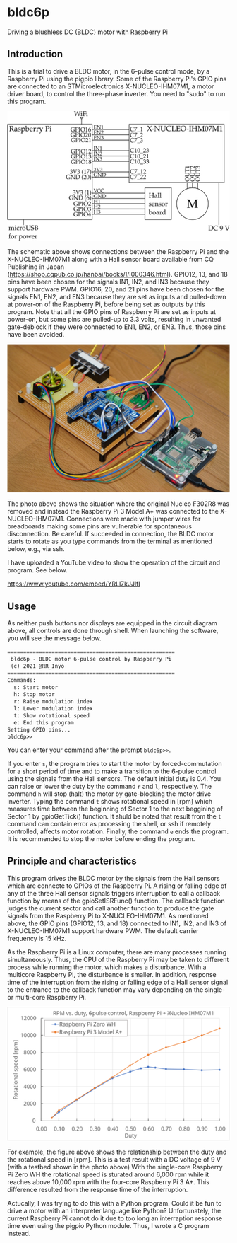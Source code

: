# bldc6p
Driving a blushless DC (BLDC) motor with Raspberry Pi

## Introduction
This is a trial to drive a BLDC motor, in the 6-pulse control mode, by a Raspberry Pi using the pigpio library.
Some of the Raspberry Pi's GPIO pins are connected to an STMicroelectronics X-NUCLEO-IHM07M1, a motor driver board, to control the three-phase inverter.
You need to "sudo" to run this program.

<img src="RasPi_BLDC.svg" width=600>

The schematic above shows connections between the Raspberry Pi and the X-NUCLEO-IHM07M1 along with a Hall sensor board available from CQ Publishing in Japan (https://shop.cqpub.co.jp/hanbai/books/I/I000346.html).
GPIO12, 13, and 18 pins have been chosen for the signals IN1, IN2, and IN3 because they support hardware PWM.
GPIO16, 20, and 21 pins have been chosen for the signals EN1, EN2, and EN3 because they are set as inputs and pulled-down at power-on of the Raspberry Pi, before being set as outputs by this program. Note that all the GPIO pins of Raspberry Pi are set as inputs at power-on, but some pins are pulled-up to 3.3 volts, resulting in unwanted gate-deblock if they were connected to EN1, EN2, or EN3. Thus, those pins have been avoided.

<img src="photo.jpg" width=600>

The photo above shows the situation where the original Nucleo F302R8 was removed and instead the Raspberry Pi 3 Model A+ was connected to the X-NUCLEO-IHM07M1. Connections were made with jumper wires for breadboards making some pins are vulnerable for spontaneous disconnection. Be careful. If succeeded in connection, the BLDC motor starts to rotate as you type commands from the terminal as mentioned below, e.g., via ssh.

I have uploaded a YouTube video to show the operation of the circuit and program. See below.

https://www.youtube.com/embed/YRLl7kJJlfI

## Usage
As neither push buttons nor displays are equipped in the circuit diagram above, all controls are done through shell.
When launching the software, you will see the message below.

```
=====================================================
 bldc6p - BLDC motor 6-pulse control by Raspberry Pi
 (c) 2021 @RR_Inyo
=====================================================
Commands:
  s: Start motor
  h: Stop motor
  r: Raise modulation index
  l: Lower modulation index
  t: Show rotational speed
  e: End this program
Setting GPIO pins...
bldc6p>>
```
You can enter your command after the prompt `bldc6p>>`.

If you enter `s`, the program tries to start the motor by forced-commutation for a short period of time and to make a transition to the 6-pulse control using the signals from the Hall sensors. The default initial duty is 0.4. You can raise or lower the duty by the command `r` and `l`, respectively. The command `h` will stop (halt) the motor by gate-blocking the motor drive inverter. Typing the command `t` shows rotational speed in [rpm] which measures time between the beginning of Sector 1 to the next beggining of Sector 1 by gpioGetTick() function. It shuld be noted that result from the `t` command can contain error as processing the shell, or ssh if remotely controlled, affects motor rotation. Finally, the command `e` ends the program. It is recommended to stop the motor before ending the program.

## Principle and characteristics
This program drives the BLDC motor by the signals from the Hall sensors which are connecte to GPIOs of the Raspberry Pi. A rising or falling edge of any of the three Hall sensor signals triggers interruption to call a callback function by means of the gpioSetISRFunc() function. The callback function judges the current sector and call another function to produce the gate signals from the Raspberry Pi to X-NUCLEO-IHM07M1. As mentioned above, the GPIO pins (GPIO12, 13, and 18) connected to IN1, IN2, and IN3 of X-NUCLEO-IHM07M1 support hardware PWM. The default carrier frequency is 15 kHz.

As the Raspberry Pi is a Linux computer, there are many processes running simultaneously. Thus, the CPU of the Raspberry Pi may be taken to different process while running the motor, which makes a disturbance. With a multicore Raspberry Pi, the disturbance is smaller. In addition, response time of the interruption from the rising or falling edge of a Hall sensor signal to the entrance to the callback function may vary depending on the single- or multi-core Raspberry Pi.

<img src="duty-vs-rpm.svg" width=600>

For example, the figure above shows the relationship between the duty and the rotational speed in [rpm]. This is a test result with a DC voltage of 9 V (with a testbed shown in the photo above) With the single-core Raspberry Pi Zero WH the rotational speed is sturated around 6,000 rpm while it reaches above 10,000 rpm with the four-core Raspberry Pi 3 A+. This difference resulted from the response time of the interruption.

Actucally, I was trying to do this with a Python program. Could it be fun to drive a motor with an interpreter language like Python? Unfortunately, the current Raspberry Pi cannot do it due to too long an interraption response time even using the pigpio Python module. Thus, I wrote a C program instead.
